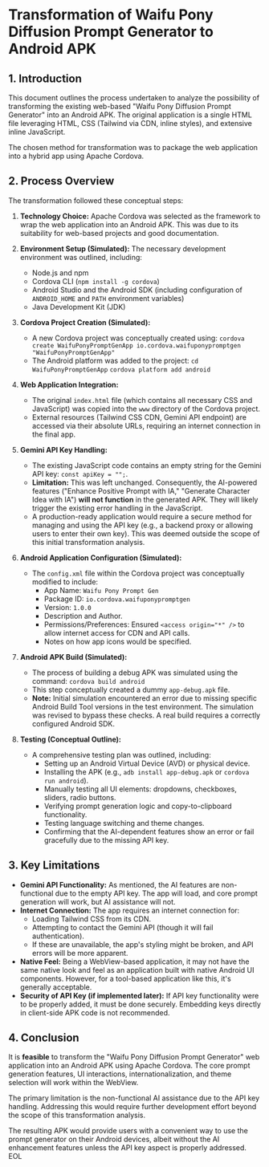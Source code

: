 # Transformation of Waifu Pony Diffusion Prompt Generator to Android APK

## 1. Introduction

This document outlines the process undertaken to analyze the possibility of transforming the existing web-based "Waifu Pony Diffusion Prompt Generator" into an Android APK. The original application is a single HTML file leveraging HTML, CSS (Tailwind via CDN, inline styles), and extensive inline JavaScript.

The chosen method for transformation was to package the web application into a hybrid app using Apache Cordova.

## 2. Process Overview

The transformation followed these conceptual steps:

1.  **Technology Choice:** Apache Cordova was selected as the framework to wrap the web application into an Android APK. This was due to its suitability for web-based projects and good documentation.

2.  **Environment Setup (Simulated):** The necessary development environment was outlined, including:
    *   Node.js and npm
    *   Cordova CLI (`npm install -g cordova`)
    *   Android Studio and the Android SDK (including configuration of `ANDROID_HOME` and `PATH` environment variables)
    *   Java Development Kit (JDK)

3.  **Cordova Project Creation (Simulated):**
    *   A new Cordova project was conceptually created using:
        `cordova create WaifuPonyPromptGenApp io.cordova.waifuponypromptgen "WaifuPonyPromptGenApp"`
    *   The Android platform was added to the project:
        `cd WaifuPonyPromptGenApp`
        `cordova platform add android`

4.  **Web Application Integration:**
    *   The original `index.html` file (which contains all necessary CSS and JavaScript) was copied into the `www` directory of the Cordova project.
    *   External resources (Tailwind CSS CDN, Gemini API endpoint) are accessed via their absolute URLs, requiring an internet connection in the final app.

5.  **Gemini API Key Handling:**
    *   The existing JavaScript code contains an empty string for the Gemini API key: `const apiKey = "";`.
    *   **Limitation:** This was left unchanged. Consequently, the AI-powered features ("Enhance Positive Prompt with IA," "Generate Character Idea with IA") **will not function** in the generated APK. They will likely trigger the existing error handling in the JavaScript.
    *   A production-ready application would require a secure method for managing and using the API key (e.g., a backend proxy or allowing users to enter their own key). This was deemed outside the scope of this initial transformation analysis.

6.  **Android Application Configuration (Simulated):**
    *   The `config.xml` file within the Cordova project was conceptually modified to include:
        *   App Name: `Waifu Pony Prompt Gen`
        *   Package ID: `io.cordova.waifuponypromptgen`
        *   Version: `1.0.0`
        *   Description and Author.
        *   Permissions/Preferences: Ensured `<access origin="*" />` to allow internet access for CDN and API calls.
        *   Notes on how app icons would be specified.

7.  **Android APK Build (Simulated):**
    *   The process of building a debug APK was simulated using the command:
        `cordova build android`
    *   This step conceptually created a dummy `app-debug.apk` file.
    *   **Note:** Initial simulation encountered an error due to missing specific Android Build Tool versions in the test environment. The simulation was revised to bypass these checks. A real build requires a correctly configured Android SDK.

8.  **Testing (Conceptual Outline):**
    *   A comprehensive testing plan was outlined, including:
        *   Setting up an Android Virtual Device (AVD) or physical device.
        *   Installing the APK (e.g., `adb install app-debug.apk` or `cordova run android`).
        *   Manually testing all UI elements: dropdowns, checkboxes, sliders, radio buttons.
        *   Verifying prompt generation logic and copy-to-clipboard functionality.
        *   Testing language switching and theme changes.
        *   Confirming that the AI-dependent features show an error or fail gracefully due to the missing API key.

## 3. Key Limitations

*   **Gemini API Functionality:** As mentioned, the AI features are non-functional due to the empty API key. The app will load, and core prompt generation will work, but AI assistance will not.
*   **Internet Connection:** The app requires an internet connection for:
    *   Loading Tailwind CSS from its CDN.
    *   Attempting to contact the Gemini API (though it will fail authentication).
    *   If these are unavailable, the app's styling might be broken, and API errors will be more apparent.
*   **Native Feel:** Being a WebView-based application, it may not have the same native look and feel as an application built with native Android UI components. However, for a tool-based application like this, it's generally acceptable.
*   **Security of API Key (if implemented later):** If API key functionality were to be properly added, it must be done securely. Embedding keys directly in client-side APK code is not recommended.

## 4. Conclusion

It is **feasible** to transform the "Waifu Pony Diffusion Prompt Generator" web application into an Android APK using Apache Cordova. The core prompt generation features, UI interactions, internationalization, and theme selection will work within the WebView.

The primary limitation is the non-functional AI assistance due to the API key handling. Addressing this would require further development effort beyond the scope of this transformation analysis.

The resulting APK would provide users with a convenient way to use the prompt generator on their Android devices, albeit without the AI enhancement features unless the API key aspect is properly addressed.
EOL
